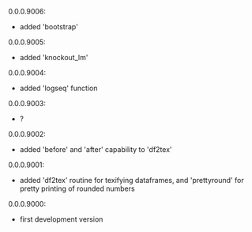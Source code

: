 0.0.0.9006:
- added 'bootstrap'

0.0.0.9005:
- added 'knockout_lm'

0.0.0.9004:
- added 'logseq' function

0.0.0.9003:
- ?

0.0.0.9002:
- added 'before' and 'after' capability to 'df2tex'

0.0.0.9001:
- added 'df2tex' routine for texifying dataframes, and 'prettyround' for pretty printing of rounded numbers

0.0.0.9000:
- first development version
